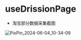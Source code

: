 # useDrissionPage





* 淘宝部分数据采集截图

![PixPin_2024-06-04_10-34-09](https://github.com/yingchujun/useDrissionPage/assets/98026627/5e752dca-8550-42cc-b8ff-5ac978597230)



